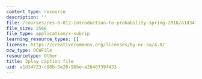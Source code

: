 ```yaml
---
content_type: resource
description: ''
file: /courses/res-6-012-introduction-to-probability-spring-2018/a1d34723c88b5e2096bea2640739f433_Xa6-qJvZkUg.vtt
file_size: 2566
file_type: application/x-subrip
learning_resource_types: []
license: https://creativecommons.org/licenses/by-nc-sa/4.0/
ocw_type: OCWFile
resourcetype: Other
title: 3play caption file
uid: a1d34723-c88b-5e20-96be-a2640739f433
---
```

